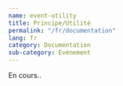 ```yaml
---
name: event-utility
title: Principe/Utilité
permalink: "/fr/documentation"
lang: fr
category: Documentation
sub-category: Evénement
---
```


En cours..